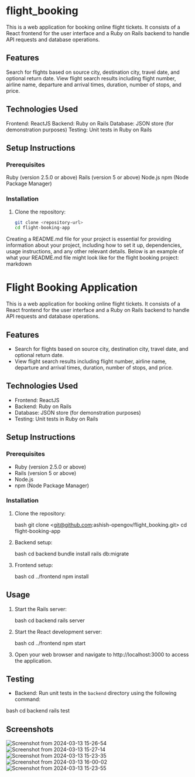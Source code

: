# flight_booking

This is a web application for booking online flight tickets. It consists of a React frontend for the user interface and a Ruby on Rails backend to handle API requests and database operations.

## Features

Search for flights based on source city, destination city, travel date, and optional return date.
View flight search results including flight number, airline name, departure and arrival times, duration, number of stops, and price.

## Technologies Used

Frontend: ReactJS
Backend: Ruby on Rails
Database: JSON store (for demonstration purposes)
Testing: Unit tests in Ruby on Rails

## Setup Instructions

### Prerequisites

Ruby (version 2.5.0 or above)
Rails (version 5 or above)
Node.js
npm (Node Package Manager)

### Installation

1. Clone the repository:

   ```bash
   git clone <repository-url>
   cd flight-booking-app
Creating a README.md file for your project is essential for providing information about your project, including how to set it up, dependencies, usage instructions, and any other relevant details. Below is an example of what your README.md file might look like for the flight booking project:
markdown
# Flight Booking Application

This is a web application for booking online flight tickets. It consists of a React frontend for the user interface and a Ruby on Rails backend to handle API requests and database operations.

## Features

- Search for flights based on source city, destination city, travel date, and optional return date.
- View flight search results including flight number, airline name, departure and arrival times, duration, number of stops, and price.

## Technologies Used

- Frontend: ReactJS
- Backend: Ruby on Rails
- Database: JSON store (for demonstration purposes)
- Testing: Unit tests in Ruby on Rails

## Setup Instructions

### Prerequisites

- Ruby (version 2.5.0 or above)
- Rails (version 5 or above)
- Node.js
- npm (Node Package Manager)

### Installation

1. Clone the repository:

   bash
   git clone <git@github.com:ashish-opengov/flight_booking.git>
   cd flight-booking-app
   
2. Backend setup:

   bash
   cd backend
   bundle install
   rails db:migrate
   
3. Frontend setup:

   bash
   cd ../frontend
   npm install
   
## Usage

1. Start the Rails server:

   bash
   cd backend
   rails server
   
2. Start the React development server:

   bash
   cd ../frontend
   npm start
   
3. Open your web browser and navigate to http://localhost:3000 to access the application.

## Testing

- Backend: Run unit tests in the `backend` directory using the following command:

 bash
  cd backend
  rails test

## Screenshots

![Screenshot from 2024-03-13 15-26-54](https://github.com/ashish-opengov/flight_booking/assets/61679171/58415265-27b4-4b8e-9a00-653103ebec55)
![Screenshot from 2024-03-13 15-27-14](https://github.com/ashish-opengov/flight_booking/assets/61679171/16ad2382-683e-4c73-a03c-e4881b2eac65)
![Screenshot from 2024-03-13 15-23-35](https://github.com/ashish-opengov/flight_booking/assets/61679171/b3b1eafd-72f1-4422-abac-0b5748c05b6b)
![Screenshot from 2024-03-13 16-00-02](https://github.com/ashish-opengov/flight_booking/assets/61679171/a242a3e4-bc3a-441d-95e2-22d293da344a)
![Screenshot from 2024-03-13 15-23-55](https://github.com/ashish-opengov/flight_booking/assets/61679171/30128cfd-660b-493d-a5d3-24d341b66ae3)

